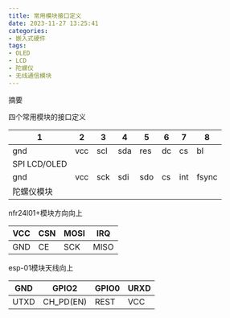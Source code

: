 ```yaml
---
title: 常用模块接口定义
date: 2023-11-27 13:25:41
categories:
- 嵌入式硬件
tags:
- OLED
- LCD
- 陀螺仪
- 无线通信模块
---
```


摘要

四个常用模块的接口定义

<!-- more -->

| 1            | 2    | 3    | 4    | 5    | 6    | 7    | 8     |
| ------------ | ---- | ---- | ---- | ---- | ---- | ---- | ----- |
| gnd          | vcc  | scl  | sda  | res  | dc   | cs   | bl    |
| SPI LCD/OLED |      |      |      |      |      |      |       |
| gnd          | vcc  | sck  | sdi  | sdo  | cs   | int  | fsync |
| 陀螺仪模块   |      |      |      |      |      |      |       |

nfr24l01+模块方向向上

| VCC  | CSN  | MOSI | IRQ  |
| ---- | ---- | ---- | ---- |
| GND  | CE   | SCK  | MISO |

esp-01模块天线向上

| GND  | GPIO2     | GPIO0 | URXD |
| ---- | --------- | ----- | ---- |
| UTXD | CH_PD(EN) | REST  | VCC  |

## 